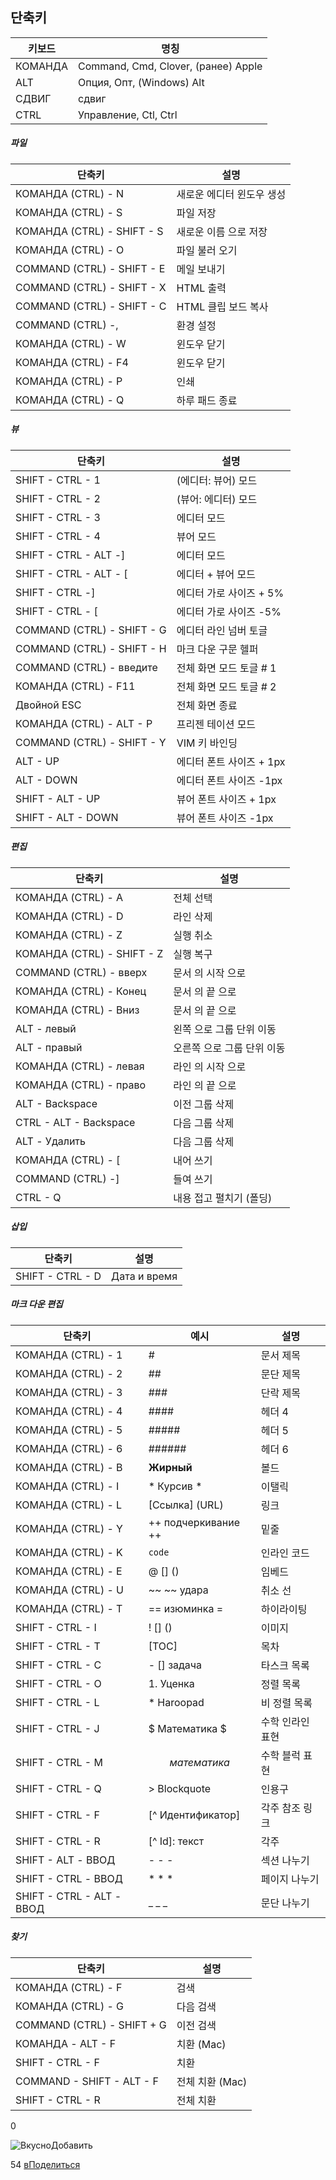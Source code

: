## 단축키

| 키보드     | 명칭                                  |
| ------- | ----------------------------------- |
| КОМАНДА | Command, Cmd, Clover, (ранее) Apple |
| ALT     | Опция, Опт, (Windows) Alt           |
| СДВИГ   | сдвиг                               |
| CTRL    | Управление, Ctl, Ctrl               |

##### 파일

| 단축키                        | 설명             |
| -------------------------- | -------------- |
| КОМАНДА (CTRL) - N         | 새로운 에디터 윈도우 생성 |
| КОМАНДА (CTRL) - S         | 파일 저장          |
| КОМАНДА (CTRL) - SHIFT - S | 새로운 이름 으로 저장   |
| КОМАНДА (CTRL) - O         | 파일 불러 오기       |
| COMMAND (CTRL) - SHIFT - E | 메일 보내기         |
| COMMAND (CTRL) - SHIFT - X | HTML 출력        |
| COMMAND (CTRL) - SHIFT - C | HTML 클립 보드 복사  |
| COMMAND (CTRL) -,          | 환경 설정          |
| КОМАНДА (CTRL) - W         | 윈도우 닫기         |
| КОМАНДА (CTRL) - F4        | 윈도우 닫기         |
| КОМАНДА (CTRL) - P         | 인쇄             |
| КОМАНДА (CTRL) - Q         | 하루 패드 종료       |

##### 뷰

| 단축키                        | 설명               |
| -------------------------- | ---------------- |
| SHIFT - CTRL - 1           | (에디터: 뷰어) 모드     |
| SHIFT - CTRL - 2           | (뷰어: 에디터) 모드     |
| SHIFT - CTRL - 3           | 에디터 모드           |
| SHIFT - CTRL - 4           | 뷰어 모드            |
| SHIFT - CTRL - ALT -]      | 에디터 모드           |
| SHIFT - CTRL - ALT - [     | 에디터 + 뷰어 모드      |
| SHIFT - CTRL -]            | 에디터 가로 사이즈 + 5%  |
| SHIFT - CTRL - [           | 에디터 가로 사이즈 -5%   |
| COMMAND (CTRL) - SHIFT - G | 에디터 라인 넘버 토글     |
| COMMAND (CTRL) - SHIFT - H | 마크 다운 구문 헬퍼      |
| COMMAND (CTRL) - введите   | 전체 화면 모드 토글 # 1  |
| КОМАНДА (CTRL) - F11       | 전체 화면 모드 토글 # 2  |
| Двойной ESC                | 전체 화면 종료         |
| КОМАНДА (CTRL) - ALT - P   | 프리젠 테이션 모드       |
| COMMAND (CTRL) - SHIFT - Y | VIM 키 바인딩        |
| ALT - UP                   | 에디터 폰트 사이즈 + 1px |
| ALT - DOWN                 | 에디터 폰트 사이즈 -1px  |
| SHIFT - ALT - UP           | 뷰어 폰트 사이즈 + 1px  |
| SHIFT - ALT - DOWN         | 뷰어 폰트 사이즈 -1px   |

##### 편집

| 단축키                        | 설명              |
| -------------------------- | --------------- |
| КОМАНДА (CTRL) - A         | 전체 선택           |
| КОМАНДА (CTRL) - D         | 라인 삭제           |
| КОМАНДА (CTRL) - Z         | 실행 취소           |
| КОМАНДА (CTRL) - SHIFT - Z | 실행 복구           |
| COMMAND (CTRL) - вверх     | 문서 의 시작 으로      |
| КОМАНДА (CTRL) - Конец     | 문서 의 끝 으로       |
| КОМАНДА (CTRL) - Вниз      | 문서 의 끝 으로       |
| ALT - левый                | 왼쪽 으로 그룹 단위 이동  |
| ALT - правый               | 오른쪽 으로 그룹 단위 이동 |
| КОМАНДА (CTRL) - левая     | 라인 의 시작 으로      |
| КОМАНДА (CTRL) - право     | 라인 의 끝 으로       |
| ALT - Backspace            | 이전 그룹 삭제        |
| CTRL - ALT - Backspace     | 다음 그룹 삭제        |
| ALT - Удалить              | 다음 그룹 삭제        |
| КОМАНДА (CTRL) - [         | 내어 쓰기           |
| COMMAND (CTRL) -]          | 들여 쓰기           |
| CTRL - Q                   | 내용 접고 펼치기 (폴딩)  |

##### 삽입

| 단축키              | 설명           |
| ---------------- | ------------ |
| SHIFT - CTRL - D | Дата и время |

##### 마크 다운 편집

| 단축키                       | 예시                  | 설명        |
| ------------------------- | ------------------- | --------- |
| КОМАНДА (CTRL) - 1        | #                   | 문서 제목     |
| КОМАНДА (CTRL) - 2        | ##                  | 문단 제목     |
| КОМАНДА (CTRL) - 3        | ###                 | 단락 제목     |
| КОМАНДА (CTRL) - 4        | ####                | 헤더 4      |
| КОМАНДА (CTRL) - 5        | #####               | 헤더 5      |
| КОМАНДА (CTRL) - 6        | ######              | 헤더 6      |
| КОМАНДА (CTRL) - B        | **Жирный**          | 볼드        |
| КОМАНДА (CTRL) - I        | * Курсив *          | 이탤릭       |
| КОМАНДА (CTRL) - L        | [Ссылка] (URL)      | 링크        |
| КОМАНДА (CTRL) - Y        | ++ подчеркивание ++ | 밑줄        |
| КОМАНДА (CTRL) - K        | `code`              | 인라인 코드    |
| КОМАНДА (CTRL) - E        | @ [] ()             | 임베드       |
| КОМАНДА (CTRL) - U        | ~~ ~~ удара         | 취소 선      |
| КОМАНДА (CTRL) - T        | == изюминка =       | 하이라이팅     |
| SHIFT - CTRL - I          | ! [] ()             | 이미지       |
| SHIFT - CTRL - T          | [ТОС]               | 목차        |
| SHIFT - CTRL - C          | - [] задача         | 타스크 목록    |
| SHIFT - CTRL - O          | 1. Уценка           | 정렬 목록     |
| SHIFT - CTRL - L          | * Haroopad          | 비 정렬 목록   |
| SHIFT - CTRL - J          | $ Математика $      | 수학 인라인 표현 |
| SHIFT - CTRL - M          | $$ математика $$    | 수학 블럭 표현  |
| SHIFT - CTRL - Q          | > Blockquote        | 인용구       |
| SHIFT - CTRL - F          | [^ Идентификатор]   | 각주 참조 링크  |
| SHIFT - CTRL - R          | [^ Id]: текст       | 각주        |
| SHIFT - ALT - ВВОД        | - - -               | 섹션 나누기    |
| SHIFT - CTRL - ВВОД       | * * *               | 페이지 나누기   |
| SHIFT - CTRL - ALT - ВВОД | _ _ _               | 문단 나누기    |

##### 찾기

| 단축키                        | 설명          |
| -------------------------- | ----------- |
| КОМАНДА (CTRL) - F         | 검색          |
| КОМАНДА (CTRL) - G         | 다음 검색       |
| COMMAND (CTRL) - SHIFT + G | 이전 검색       |
| КОМАНДА - ALT - F          | 치환 (Mac)    |
| SHIFT - CTRL - F           | 치환          |
| COMMAND - SHIFT - ALT - F  | 전체 치환 (Mac) |
| SHIFT - CTRL - R           | 전체 치환       |

0

![Вкусно](http://www.delicious.com/static/img/delicious.small.gif)Добавить

54
[вПоделиться](javascript:void(0);)